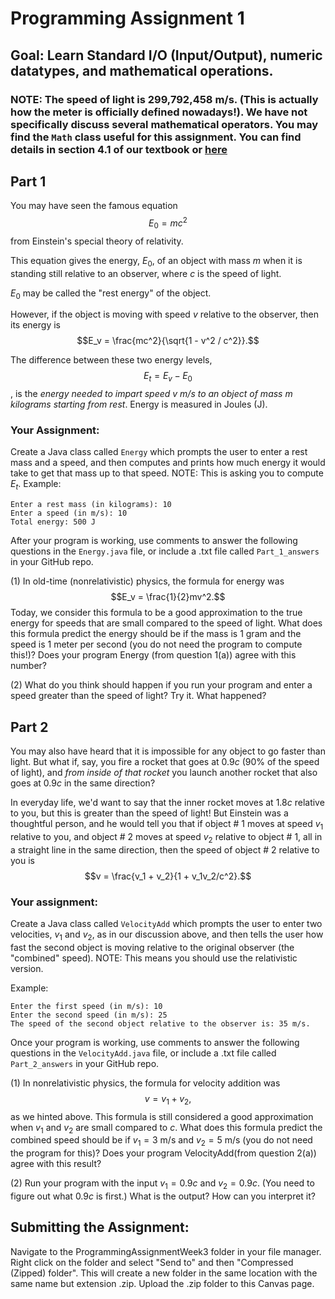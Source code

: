 # Programming Assignment 1

## Goal: Learn Standard I/O (Input/Output), numeric datatypes, and mathematical operations.

### NOTE: The speed of light is 299,792,458 m/s. (This is actually how the meter is officially defined nowadays!). We have not specifically discuss several mathematical operators. You may find the `Math` class useful for this assignment. You can find details in section 4.1 of our textbook or [here](https://docs.oracle.com/javase/8/docs/api/java/lang/Math.html)

## Part 1

You may have seen the famous equation 
$$E_0 = mc^2$$
from Einstein's special theory of relativity.

This equation gives the energy, $E_0$, of an object with mass $m$ when it is standing still relative to an observer,
where $c$ is the speed of light.

$E_0$ may be called the "rest energy" of the object.

However, if the object is moving with speed $v$ relative to the observer, then its energy is
$$E_v = \frac{mc^2}{\sqrt{1 - v^2 / c^2}}.$$

The difference between these two energy levels, $$E_t=E_v - E_0$$, is the *energy needed to impart speed v m/s to an object of mass m kilograms
starting from rest*. Energy is measured in Joules (J).

### Your Assignment:

Create a Java class called `Energy` which prompts the user to enter a rest mass and a speed,
and then computes and prints how much energy it would take to get that mass up to that speed. NOTE: This is asking you to compute $E_t$. Example:

```
Enter a rest mass (in kilograms): 10
Enter a speed (in m/s): 10
Total energy: 500 J
```

After your program is working, use comments to answer the following questions in the `Energy.java` file, or include a .txt file called `Part_1_answers` in your GitHub repo. 

(1) In old-time (nonrelativistic) physics, the formula for energy was
$$E_v = \frac{1}{2}mv^2.$$ Today, we consider this formula to be a good approximation to the true energy
for speeds that are small compared to the speed of light.
What does this formula predict the energy should be if the mass is 1 gram
and the speed is 1 meter per second (you do not need the program to compute this!)? Does your program Energy (from question 1(a)) agree with this number?

(2) What do you think should happen if you run your program and enter a speed greater than the speed of
light? Try it. What happened?

## Part 2

You may also have heard that it is impossible for any object to go faster than light. But what if, say, you fire a rocket that goes at $0.9c$ (90\% of the speed of light), and *from inside of that rocket* you launch another rocket that also goes at $0.9c$ in the same direction?

In everyday life, we'd want to say that the inner rocket moves at $1.8c$ relative to you, but this is greater than
the speed of light! But Einstein was a thoughtful person, and he would tell you that if
object \# 1 moves at speed $v_1$ relative to you, and object \# 2 moves at speed $v_2$ relative to object \# 1,
all in a straight line in the same direction, then the speed of object \# 2 relative to you is
$$v = \frac{v_1 + v_2}{1 + v_1v_2/c^2}.$$


### Your assignment:

Create a Java class called `VelocityAdd` which prompts the user to enter two velocities, $v_1$ and $v_2$,
as in our discussion above, and then tells the user how fast the second object is moving relative to the original observer (the "combined" speed). NOTE: This means you should use the relativistic version.

Example:

```
Enter the first speed (in m/s): 10
Enter the second speed (in m/s): 25
The speed of the second object relative to the observer is: 35 m/s.
```

Once your program is working, use comments to answer the following questions in the `VelocityAdd.java` file, or include a .txt file called `Part_2_answers` in your GitHub repo.

(1) In nonrelativistic physics, the formula for velocity addition was
$$v = v_1 + v_2,$$
as we hinted above.
This formula is still considered a good approximation when $v_1$ and $v_2$ are small compared to $c$.
What does this formula predict the combined speed should be if $v_1 = 3$ m/s and $v_2 = 5$ m/s (you do not need the program for this)?
Does your program VelocityAdd(from question 2(a)) agree with this result?

(2) Run your program with the input $v_1 = 0.9c$ and $v_2 = 0.9c$. (You need to figure out what $0.9c$ is first.)
What is the output? How can you interpret it?


## Submitting the Assignment:

Navigate to the ProgrammingAssignmentWeek3 folder in your file manager. Right click on the folder and select "Send to" and then "Compressed (Zipped) folder". This will create a new folder in the same location with the same name but extension .zip. Upload the .zip folder to this Canvas page.



